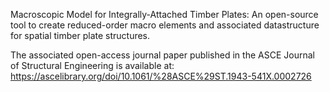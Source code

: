 Macroscopic Model for Integrally-Attached Timber Plates: An open-source tool to create reduced-order macro elements and associated datastructure for spatial timber plate structures.

The associated open-access journal paper published in the ASCE Journal of Structural Engineering is available at: https://ascelibrary.org/doi/10.1061/%28ASCE%29ST.1943-541X.0002726
